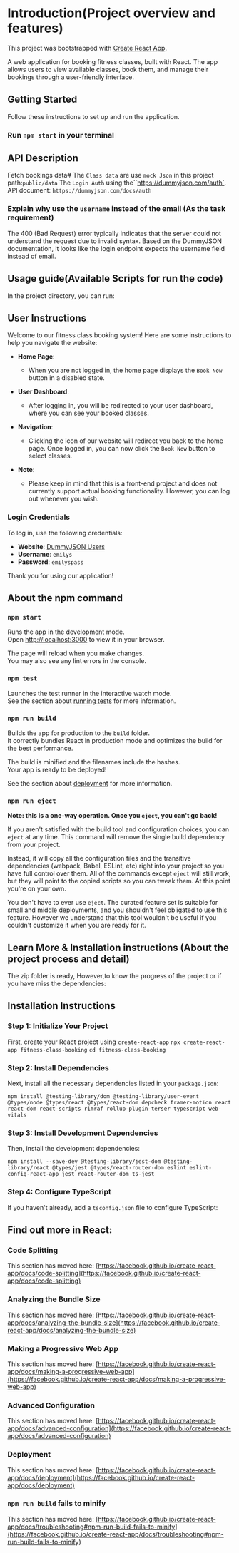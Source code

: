 # Introduction(Project overview and features)

This project was bootstrapped with [Create React App](https://github.com/facebook/create-react-app).

A web application for booking fitness classes, built with React. The app allows users to view available classes, book them, and manage their bookings through a user-friendly interface.

## Getting Started

Follow these instructions to set up and run the application.

### Run `npm start` in your terminal

## API Description

Fetch bookings data#
The `Class data` are use `mock Json` in this project path:`public/data`
The `Login Auth`
using the``https://dummyjson.com/auth`. API document: `https://dummyjson.com/docs/auth`

### Explain why use the `username` instead of the email (As the task requirement)

The 400 (Bad Request) error typically indicates that the server could not understand the request due to invalid syntax. Based on the DummyJSON documentation, it looks like the login endpoint expects the username field instead of email.

## Usage guide(Available Scripts for run the code)

In the project directory, you can run:

## User Instructions

Welcome to our fitness class booking system! Here are some instructions to help you navigate the website:

- **Home Page**:
  - When you are not logged in, the home page displays the `Book Now` button in a disabled state.
- **User Dashboard**:

  - After logging in, you will be redirected to your user dashboard, where you can see your booked classes.

- **Navigation**:

  - Clicking the icon of our website will redirect you back to the home page. Once logged in, you can now click the `Book Now` button to select classes.

- **Note**:
  - Please keep in mind that this is a front-end project and does not currently support actual booking functionality. However, you can log out whenever you wish.

### Login Credentials

To log in, use the following credentials:

- **Website**: [DummyJSON Users](https://dummyjson.com/users)
- **Username**: `emilys`
- **Password**: `emilyspass`

Thank you for using our application!

## About the npm command

### `npm start`

Runs the app in the development mode.\
Open [http://localhost:3000](http://localhost:3000) to view it in your browser.

The page will reload when you make changes.\
You may also see any lint errors in the console.

### `npm test`

Launches the test runner in the interactive watch mode.\
See the section about [running tests](https://facebook.github.io/create-react-app/docs/running-tests) for more information.

### `npm run build`

Builds the app for production to the `build` folder.\
It correctly bundles React in production mode and optimizes the build for the best performance.

The build is minified and the filenames include the hashes.\
Your app is ready to be deployed!

See the section about [deployment](https://facebook.github.io/create-react-app/docs/deployment) for more information.

### `npm run eject`

**Note: this is a one-way operation. Once you `eject`, you can't go back!**

If you aren't satisfied with the build tool and configuration choices, you can `eject` at any time. This command will remove the single build dependency from your project.

Instead, it will copy all the configuration files and the transitive dependencies (webpack, Babel, ESLint, etc) right into your project so you have full control over them. All of the commands except `eject` will still work, but they will point to the copied scripts so you can tweak them. At this point you're on your own.

You don't have to ever use `eject`. The curated feature set is suitable for small and middle deployments, and you shouldn't feel obligated to use this feature. However we understand that this tool wouldn't be useful if you couldn't customize it when you are ready for it.

## Learn More & Installation instructions (About the project process and detail)

The zip folder is ready, However,to know the progress of the project or if you have miss the dependencies:

## Installation Instructions

### Step 1: Initialize Your Project

First, create your React project using
`create-react-app`
`npx create-react-app fitness-class-booking`
`cd fitness-class-booking`

### Step 2: Install Dependencies

Next, install all the necessary dependencies listed in your `package.json`:

`npm install @testing-library/dom @testing-library/user-event @types/node @types/react @types/react-dom depcheck framer-motion react react-dom react-scripts rimraf rollup-plugin-terser typescript web-vitals`

### Step 3: Install Development Dependencies

Then, install the development dependencies:

`npm install --save-dev @testing-library/jest-dom @testing-library/react @types/jest @types/react-router-dom eslint eslint-config-react-app jest react-router-dom ts-jest`

### Step 4: Configure TypeScript

If you haven't already, add a `tsconfig.json` file to configure TypeScript:

## Find out more in React:

### Code Splitting

This section has moved here: [https://facebook.github.io/create-react-app/docs/code-splitting](https://facebook.github.io/create-react-app/docs/code-splitting)

### Analyzing the Bundle Size

This section has moved here: [https://facebook.github.io/create-react-app/docs/analyzing-the-bundle-size](https://facebook.github.io/create-react-app/docs/analyzing-the-bundle-size)

### Making a Progressive Web App

This section has moved here: [https://facebook.github.io/create-react-app/docs/making-a-progressive-web-app](https://facebook.github.io/create-react-app/docs/making-a-progressive-web-app)

### Advanced Configuration

This section has moved here: [https://facebook.github.io/create-react-app/docs/advanced-configuration](https://facebook.github.io/create-react-app/docs/advanced-configuration)

### Deployment

This section has moved here: [https://facebook.github.io/create-react-app/docs/deployment](https://facebook.github.io/create-react-app/docs/deployment)

### `npm run build` fails to minify

This section has moved here: [https://facebook.github.io/create-react-app/docs/troubleshooting#npm-run-build-fails-to-minify](https://facebook.github.io/create-react-app/docs/troubleshooting#npm-run-build-fails-to-minify)

